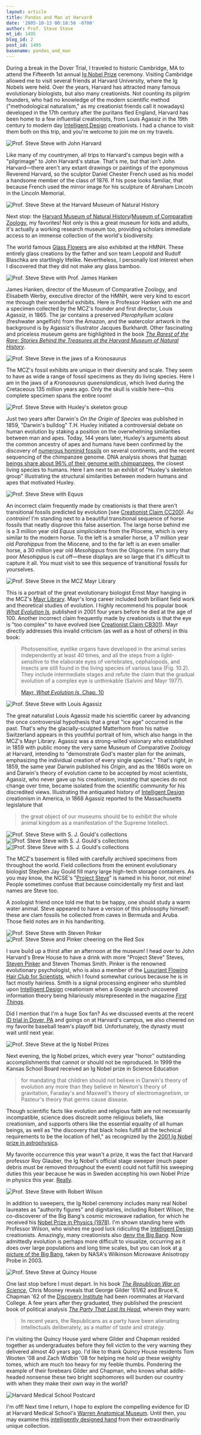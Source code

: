 ```yaml
---
layout: article
title: Pandas and Man at Harvard
date: '2005-10-13 00:18:56 -0700'
author: Prof. Steve Steve
mt_id: 1495
blog_id: 2
post_id: 1495
basename: pandas_and_man
---
```

During a break in the Dover Trial, I traveled to historic Cambridge, MA to attend the Fifteenth 1st annual [Ig Nobel Prize](http://www.improb.com/ig/2005/2005-details.html) ceremony.  Visiting Cambridge allowed me to visit several friends at Harvard University, where the Ig Nobels were held.  Over the years, Harvard has attracted many famous evolutionary biologists, but also many creationists.  Not counting its pilgrim founders, who had no knowledge of the modern scientific method ("methodological naturalism," as my creationist friends call it nowadays) developed in the 17th century after the puritans fled England, Harvard has been home to a few influential creationists, from Louis Agassiz in the 19th century to modern day [Intelligent Design](http://www.ncseweb.org/resources/articles/996_intelligent_design_not_accep_9_10_2002.asp) creationists. I had a chance to visit them both on this trip, and you're welcome to join me on my travels.

<img src="http://www.pandasthumb.org/archives/stevesteve/harvard/SS_John_Harvard.jpg" alt="Prof. Steve Steve with John Harvard" />

Like many of my countrymen, all trips to Harvard's campus begin with a "pilgrimage" to John Harvard's statue.  That's me, but that isn't John Harvard&mdash;there aren't any extant drawings or paintings of the eponymous Reverend Harvard, so the sculptor Daniel Chester French used as his model a handsome member of the class of 1876.  If his pose looks familiar, that because French used the mirror image for his sculpture of Abraham Lincoln in the Lincoln Memorial.

<img src="http://www.pandasthumb.org/archives/stevesteve/harvard/SS_HMNH_entrance.jpg" alt="Prof. Steve Steve at the Harvard Museum of Natural History" />

Next stop: the [Harvard Museum of Natural History](http://www.hmnh.harvard.edu/)/[Museum of Comparative Zoology](http://www.mcz.harvard.edu/), my favorites! Not only is this a great museum for kids and adults, it's actually a working research museum too, providing scholars immediate access to an immense collection of the world's biodiversity.

The world famous [Glass Flowers](http://www.hmnh.harvard.edu/exhibitions/glassflowers.html) are also exhibited at the HMNH.  These entirely glass creations by the father and son team Leopold and Rudolf Blaschka are startlingly lifelike.  Nevertheless, I personally lost interest when I discovered that they did not make any glass bamboo.

<img src="http://www.pandasthumb.org/archives/stevesteve/harvard/SS_Hanken_Agassiz.jpg" alt="Prof. Steve Steve with Prof. James Hanken" />

James Hanken, director of the Museum of Comparative Zoology, and Elisabeth Werby, executive director of the HMNH, were very kind to escort me through their wonderful exhibits.  Here is Professor Hanken with me and a specimen collected by the MCZ's founder and first director, Louis Agassiz, in 1865. The jar contains a preserved _Pterophyllum scalare_ (freshwater angelfish) from the Amazon, and the watercolor artwork in the background is by Agassiz's illustrator Jacques Burkhardt.  Other fascinating and priceless museum gems are highlighted in the book [_The Rarest of the Rare: Stories Behind the Treasures at the Harvard Museum of Natural History_](http://www.hmnh.harvard.edu/shops/).

<img src="http://www.pandasthumb.org/archives/stevesteve/harvard/SS_Kronosaurus.jpg" alt="Prof. Steve Steve in the jaws of a Kronosaurus" />

The MCZ's fossil exhibits are unique in their diversity and scale. They seem to have as wide a range of fossil specimens as they do living species.  Here I am in the jaws of a _Kronosaurus queenslandicus_, which lived during the Cretaceous 135 million years ago.  Only the skull is visible here&mdash;this complete specimen spans the entire room!

<img src="http://www.pandasthumb.org/archives/stevesteve/harvard/SS_Huxley.jpg" alt="Prof. Steve Steve with Huxley&apos;s skeleton group" />

Just two years after Darwin's _On the Origin of Species_ was published in 1859, "Darwin's bulldog" T.H. Huxley initiated a controversial debate on human evolution by staking a position on the overwhelming similarities between man and apes. Today, 144 years later, Huxley's arguments about the common ancestry of apes and humans have been confirmed by the discovery of [numerous hominid fossils](http://pharyngula.org/index/weblog/comments/those_nonexistent_fossils_just_keep_piling_up_dont_they/) on several continents, and the recent sequencing of the chimpanzee genome. DNA analysis shows that [human beings share about 96% of their genome with chimpanzees](http://www.corante.com/loom/archives/2005/08/31/clint_is_dead_long_live_clint.php), the closest living species to humans. Here I am next to an exhibit of "Huxley's skeleton group" illustrating the structural similarities between modern humans and apes that motivated Huxley.

<img src="http://www.pandasthumb.org/archives/stevesteve/harvard/SS_Equus.jpg" alt="Prof. Steve Steve with Equus" />

An incorrect claim frequently made by creationists is that there aren't transitional fossils predicted by evolution \[see [Creationist Claim CC200](http://www.talkorigins.org/indexcc/CC/CC200.html)\].  _Au contraire!_ I'm standing next to a beautiful transitional sequence of horse fossils that neatly disprove this false assertion.  The large horse behind me is a 3 million year old _Equus simplicidens_ from the Pliocene, which is very similar to the modern horse. To the left is a smaller horse, a 17 million year old _Parahippus_ from the Miocene, and to the far left is an even smaller horse, a 30 million year old _Mesohippus_ from the Oligocene.  I'm sorry that poor _Mesohippus_ is cut off&mdash;these displays are so large that it's difficult to capture it all.  You must visit to see this sequence of transitional fossils for yourselves.

<img src="http://www.pandasthumb.org/archives/stevesteve/harvard/SS_Mayr.jpg" alt="Prof. Steve Steve in the MCZ Mayr Library" />

This is a portrait of the great evolutionary biologist Ernst Mayr hanging in the MCZ's [Mayr Library](http://library.mcz.harvard.edu/).  Mayr's long career included both brilliant field work and theoretical studies of evolution. I highly recommend his popular book [_What Evolution Is_](amazon://0465044263), published in 2001 four years before he died at the age of 100.  Another incorrect claim frequently made by creationists is that the eye is "too complex" to have evolved (see [Creationist Claim CB301](http://www.talkorigins.org/indexcc/CB/CB301.html)). Mayr directly addresses this invalid criticism (as well as a host of others) in this book:

> Photosensitive, eyelike organs have developed in the animal series independently at least 40 times, and all the steps from a light-sensitive to the elaborate eyes of vertebrates, cephalopods, and insects are still found in the living species of various taxa (Fig. 10.2). They include intermediate stages and refute the claim that the gradual evolution of a complex eye is unthinkable (Salvini and Mayr 1977). 
> 
> [Mayr, _What Evolution Is_, Chap. 10](amazon://0465044263)

<img src="http://www.pandasthumb.org/archives/stevesteve/harvard/SS_Agassiz.jpg" alt="Prof. Steve Steve with Louis Agassiz" />

The great naturalist Louis Agassiz made his scientific career by advancing the once controversial hypothesis that a great "ice age" occurred in the past.  That's why the glacially-sculpted Matterhorn from his native Switzerland appears in this youthful portrait of him, which also hangs in the MCZ's Mayr Library.  Agassiz was a strong-willed visionary who established in 1859 with public money the very same Museum of Comparative Zoology at Harvard, intending to "demonstrate God's master plan for the animals, emphasizing the individual creation of every single species."  That's right, in 1859, the same year Darwin published his _Origin_, and as the 1860s wore on and Darwin's theory of evolution came to be accepted by most scientists, Agassiz, who never gave up his creationism, insisting that species do not change over time, became isolated from the scientific community for his discredited views. Illustrating the antiquated history of [Intelligent Design](http://www.ncseweb.org/resources/articles/996_intelligent_design_not_accep_9_10_2002.asp) creationism in America, in 1868 Agassiz reported to the Massachusetts legislature that

> the great object of our museums should be to exhibit the whole animal kingdom as a manifestation of the Supreme Intellect.

<img src="http://www.pandasthumb.org/archives/stevesteve/harvard/SS_Gould1.jpg" alt="Prof. Steve Steve with S. J. Gould&apos;s collections" />

<img src="http://www.pandasthumb.org/archives/stevesteve/harvard/SS_Gould2A.jpg" alt="[Prof. Steve Steve with S. J. Gould&apos;s collections" />

<img src="http://www.pandasthumb.org/archives/stevesteve/harvard/SS_Gould2B.jpg" alt="[Prof. Steve Steve with S. J. Gould&apos;s collections" />

The MCZ's basement is filled with carefully archived specimens from throughout the world.  Field collections from the eminent evolutionary biologist Stephen Jay Gould fill many large high-tech storage containers. As you may know, the NCSE's "[Project Steve](http://www.ncseweb.org/resources/articles/3541_project_steve_2_16_2003.asp)" is named in his honor, not mine!  People sometimes confuse that because coincidentally my first and last names are Steve too.

A zoologist friend once told me that to be happy, one should study a warm water animal. Steve appeared to have a version of this philosophy himself: these are clam fossils he collected from caves in Bermuda and Aruba. Those field notes are in his handwriting.

<img src="http://www.pandasthumb.org/archives/stevesteve/harvard/SS_Pinker1.jpg" alt="Prof. Steve Steve with Steven Pinker" />

<img src="http://www.pandasthumb.org/archives/stevesteve/harvard/SS_Pinker2.jpg" alt="Prof. Steve Steve and Pinker cheering on the Red Sox" />

I sure build up a thirst after an afternoon at the museum!  I head over to John Harvard's Brew House to have a drink with more "Project Steve" Steves, [Steven Pinker](http://pinker.wjh.harvard.edu/about/silly.html) and Steven Thomas Smith.  Pinker is the renowned evolutionary psychologist, who is also a member of the [Luxuriant Flowing Hair Club for Scientists](http://www.improbable.com/projects/hair/hair-club002.html), which I found somewhat curious because he is in fact mostly hairless. Smith is a signal processing engineer who stumbled upon [Intelligent Design](http://www.ncseweb.org/resources/articles/996_intelligent_design_not_accep_9_10_2002.asp) creationism when a Google search uncovered information theory being hilariously misrepresented in the magazine [_First Things_](http://www.firstthings.com/ftissues/ft0001/articles/dembski.html).

Did I mention that I'm a huge Sox fan?  As we discussed events at the recent [ID trial in Dover, PA](http://www.pandasthumb.org/archives/2005/09/waterloo_in_dov.html) and goings on at Harvard's campus, we also cheered on my favorite baseball team's playoff bid. Unfortunately, the dynasty must wait until next year.

<img src="http://www.pandasthumb.org/archives/stevesteve/harvard/SS_Ig_Nobel.jpg" alt="Prof. Steve Steve at the Ig Nobel Prizes" />

Next evening, the Ig Nobel prizes, which every year "honor" outstanding accomplishments that cannot or should not be reproduced. In 1999 the Kansas School Board received an Ig Nobel prize in Science Education 

> for mandating that children should not believe in Darwin's theory of evolution any more than they believe in Newton's theory of gravitation, Faraday's and Maxwell's theory of electromagnetism, or Pasteur's theory that germs cause disease.

Though scientific facts like evolution and religious faith are not necessarily incompatible, science does discredit some religious beliefs, like creationism, and supports others like the essential equality of all human beings, as well as "the discovery that black holes fulfill all the technical requirements to be the location of hell," as recognized by the [2001 Ig Nobel prize in astrophysics](http://www.improb.com/ig/ig-pastwinners.html).

My favorite occurrence this year wasn't a prize, it was the fact that Harvard professor Roy Glauber, the Ig Nobel's official stage sweeper (much paper debris must be removed throughout the event) could not fulfill his sweeping duties this year because he was in Sweden accepting his own Nobel Prize in physics this year. [Really](http://improbable.typepad.com/improbable_research_whats/2005/10/sweeping_succes.html).

<img src="http://www.pandasthumb.org/archives/stevesteve/harvard/SS_Robert_Wilson.jpg" alt="Prof. Steve Steve with Robert Wilson" />

In addition to sweepers, the Ig Nobel ceremony includes many real Nobel laureates as "authority figures" and dignitaries, including Robert Wilson, the co-discoverer of the Big Bang's cosmic microwave radiation, for which he received his [Nobel Prize in Physics (1978)](http://nobelprize.org/physics/laureates/1978/). I'm shown standing here with Professor Wilson, who wishes me good luck ridiculing the [Intelligent Design](http://www.ncseweb.org/resources/articles/996_intelligent_design_not_accep_9_10_2002.asp) creationists. Amazingly, many creationists also [deny the Big Bang](http://www.pandasthumb.org/archives/2005/07/report_on_the_2_5.html). Now admittedly evolution is perhaps more difficult to visualize, occurring as it does over large populations and long time scales, but you can look at [a picture of the Big Bang](http://map.gsfc.nasa.gov/m_mm.html), taken by NASA's Wilkinson Microwave Anisotropy Probe in 2003.

<img src="http://www.pandasthumb.org/archives/stevesteve/harvard/SS_Quincy_House.jpg" alt="Prof. Steve Steve at Quincy House" />

One last stop before I must depart. In his book [_The Republican War on Science_](http://www.waronscience.com/), Chris Mooney reveals that George Gilder '61/62 and Bruce K. Chapman '62 of the [Discovery Institute](http://www.discovery.org/) had been roommates at Harvard College. A few years after they graduated, they published the prescient book of political analysis [_The Party That Lost Its Head_](http://www.amazon.com/exec/obidos/tg/detail/-/B0007DLZKE/), wherein they warn:

> In recent years, the Republicans as a party have been alienating intellectuals deliberately, as a matter of taste and strategy.

I'm visiting the Quincy House yard where Gilder and Chapman resided together as undergraduates before they fell victim to the very warning they delivered almost 40 years ago.  I'd like to thank Quincy House residents Tom Wooten '08 and Zach Widbin '08 for helping me hold up these weighty tomes, which are much too heavy for my feeble thumbs. Pondering the example of their forebears Gilder and Chapman, who knows what addle-headed nonsense these two bright sophomores will burden our country with when they make their own way in the world?

<img src="http://www.countway.med.harvard.edu/archives/iotm/illustrations/quad_postcard_with_men_1908.jpeg" alt="Harvard Medical School Postcard" />

I'm off!  Next time I return, I hope to explore the compelling evidence for ID at Harvard Medical School's [Warren Anatomical Museum](http://www.countway.med.harvard.edu/warren/).  Until then, you may examine this [intelligently designed hand](http://www.countway.harvard.edu/archives/iotm/iotm_2004_10.shtml) from their extraordinarily unique collection.
